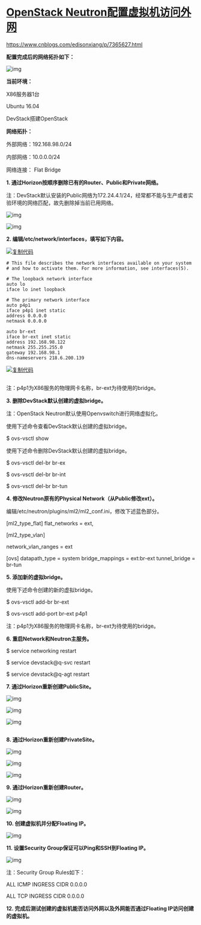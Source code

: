 # [OpenStack Neutron配置虚拟机访问外网](https://www.cnblogs.com/edisonxiang/p/7365627.html)



https://www.cnblogs.com/edisonxiang/p/7365627.html



**配置完成后的网络拓扑如下：**

![img](https://images2017.cnblogs.com/blog/83241/201708/83241-20170815160538256-1012288236.png)

 

**当前环境：**

X86服务器1台

Ubuntu 16.04

DevStack搭建OpenStack

**网络拓扑：**

外部网络：192.168.98.0/24

内部网络：10.0.0.0/24

网络连接： Flat Bridge

 

**1.    通过Horizon按顺序删除已有的Router、Public和Private网络。**

注：DevStack默认安装的Public网络为172.24.4.1/24，经常都不能与生产或者实验环境的网络匹配，故先删除掉当前已用网络。

![img](https://images2017.cnblogs.com/blog/83241/201708/83241-20170815161449162-1129320532.png)     

 

![img](https://images2017.cnblogs.com/blog/83241/201708/83241-20170815161501021-673694911.png)

 

**2.    编辑/etc/network/interfaces，填写如下内容。**

[![复制代码](https://common.cnblogs.com/images/copycode.gif)](javascript:void(0);)

```
# This file describes the network interfaces available on your system
# and how to activate them. For more information, see interfaces(5).

# The loopback network interface
auto lo
iface lo inet loopback

# The primary network interface
auto p4p1
iface p4p1 inet static
address 0.0.0.0
netmask 0.0.0.0

auto br-ext
iface br-ext inet static
address 192.168.98.122
netmask 255.255.255.0
gateway 192.168.98.1
dns-nameservers 218.6.200.139
```

[![复制代码](https://common.cnblogs.com/images/copycode.gif)](javascript:void(0);)

```

```

注：p4p1为X86服务的物理网卡名称，br-ext为待使用的bridge。

 

**3.     删除DevStack默认创建的虚拟bridge。**

注：OpenStack Neutron默认使用Openvswitch进行网络虚拟化。

使用下述命令查看DevStack默认创建的虚拟bridge。

$ ovs-vsctl show

使用下述命令删除DevStack默认创建的虚拟bridge。

$ ovs-vsctl del-br br-ex

$ ovs-vsctl del-br br-int

$ ovs-vsctl del-br br-tun

 

**4.     修改Neutron原有的Physical Network（从Public修改ext）。**

编辑/etc/neutron/plugins/ml2/ml2_conf.ini，修改下述蓝色部分。

[ml2_type_flat]
flat_networks = ext,

 

[ml2_type_vlan]

network_vlan_ranges = ext

 

[ovs]
datapath_type = system
bridge_mappings = ext:br-ext
tunnel_bridge = br-tun

 

**5.     添加新的虚拟bridge。**

使用下述命令创建的新的虚拟bridge。

$ ovs-vsctl add-br br-ext

$ ovs-vsctl add-port br-ext p4p1

注：p4p1为X86服务的物理网卡名称，br-ext为待使用的bridge。

 

**6.     重启Network和Neutron主服务。**

$ service networking restart

$ service devstack@q-svc restart

$ service devstack@q-agt restart

 

**7.     通过Horizon重新创建PublicSite。**

![img](https://images2017.cnblogs.com/blog/83241/201708/83241-20170815164520225-1971261498.png)

 ![img](https://images2017.cnblogs.com/blog/83241/201708/83241-20170815164603146-987838093.png)

 ![img](https://images2017.cnblogs.com/blog/83241/201708/83241-20170815164621646-701348646.png)

```

```

**8.     通过Horizon重新创建PrivateSite。**

 ![img](https://images2017.cnblogs.com/blog/83241/201708/83241-20170815165133850-1919670790.png)

![img](https://images2017.cnblogs.com/blog/83241/201708/83241-20170815165147084-454682372.png)

![img](https://images2017.cnblogs.com/blog/83241/201708/83241-20170815165200646-133286725.png)

 

**9.     通过Horizon重新创建Router。**

![img](https://images2017.cnblogs.com/blog/83241/201708/83241-20170815165548646-1151190345.png)

![img](https://images2017.cnblogs.com/blog/83241/201708/83241-20170815165602662-1016060903.png)

 

**10.     创建虚拟机并分配Floating IP。**

![img](https://images2017.cnblogs.com/blog/83241/201708/83241-20170815170011896-1651655947.png)

 

**11.     设置Security Group保证可以Ping和SSH到Floating IP。**

![img](https://images2017.cnblogs.com/blog/83241/201708/83241-20170815170447975-2083320174.png)

注：Security Group Rules如下：

ALL ICMP INGRESS CIDR 0.0.0.0

ALL TCP INGRESS CIDR 0.0.0.0

 

**12.     完成后测试创建的虚拟机能否访问外网以及外网能否通过Floating IP访问创建的虚拟机。**